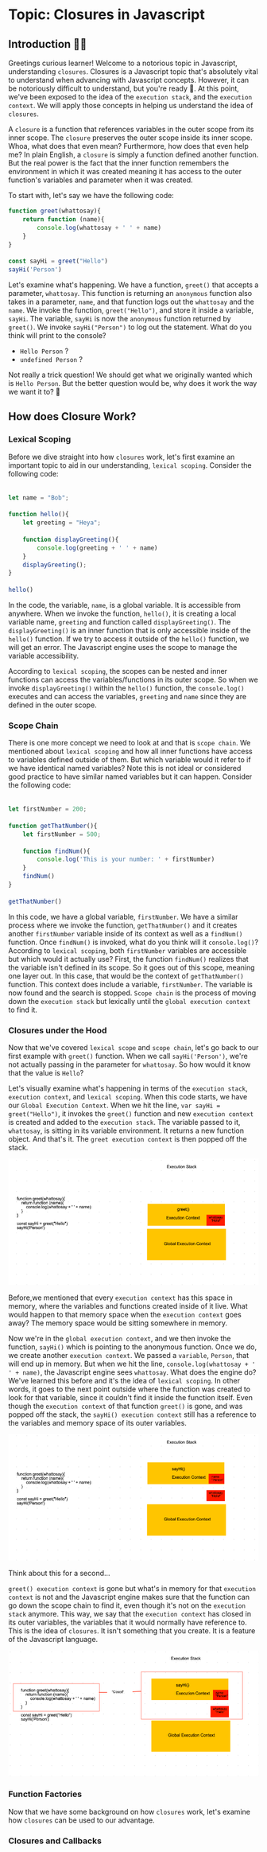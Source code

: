 # Topic: Closures in Javascript

## Introduction 👋🏼

Greetings curious learner! Welcome to a notorious topic in Javascript, understanding `closures`. Closures is a Javascript topic that's absolutely vital to understand when advancing with Javascript concepts. However, it can be notoriously difficult to understand, but you're ready 💪. At this point, we've been exposed to the idea of the `execution stack`, and the `execution context`. We will apply those concepts in helping us understand the idea of `closures`. 

A `closure` is a function that references variables in the outer scope from its inner scope. The `closure` preserves the outer scope inside its inner scope. Whoa, what does that even mean? Furthermore, how does that even help me? In plain English, a `closure` is simply a function defined another function. But the real power is the fact that the inner function remembers the environment in which it was created meaning it has access to the outer function's variables and parameter when it was created.

To start with, let's say we have the following code:

```js
function greet(whattosay){
    return function (name){
        console.log(whattosay + ' ' + name)
    }
}

const sayHi = greet("Hello")
sayHi('Person') 

```

Let's examine what's happening. We have a function, `greet()` that accepts a parameter, `whattosay`. This function is returning an `anonymous` function also takes in a parameter, `name`, and that function logs out the `whattosay` and the `name`. We invoke the function, `greet("Hello")`, and store it inside a variable, `sayHi`. The variable, `sayHi` is now the `anonymous` function returned by `greet()`. We invoke `sayHi("Person")` to log out the statement. What do you think will print to the console?

- `Hello Person` ?
- `undefined Person` ?

Not really a trick question! We should get what we originally wanted which is `Hello Person`. But the better question would be, why does it work the way we want it to? 🤔

## How does Closure Work?

### Lexical Scoping

Before we dive straight into how `closures` work, let's first examine an important topic to aid in our understanding, `lexical scoping`. Consider the following code:

```js

let name = "Bob";

function hello(){
    let greeting = "Heya";

    function displayGreeting(){
        console.log(greeting + ' ' + name)
    }
    displayGreeting();
}

hello()
```

In the code, the variable, `name`, is a global variable. It is accessible from anywhere. When we invoke the function, `hello()`, it is creating a local variable name, `greeting` and function called `displayGreeting()`. The `displayGreeting()` is an inner function that is only accessible inside of the `hello()` function. If we try to access it outside of the `hello()` function, we will get an error. The Javascript engine uses the scope to manage the variable accessibility.

According to `lexical scoping`, the scopes can be nested and inner functions can access the variables/functions in its outer scope. So when we invoke `displayGreeting()` within the `hello()` function, the `console.log()` executes and can access the variables, `greeting` and `name` since they are defined in the outer scope.

### Scope Chain

There is one more concept we need to look at and that is `scope chain`. We mentioned about `lexical scoping` and how all inner functions have access to variables defined outside of them. But which variable would it refer to if we have identical named variables? Note this is not ideal or considered good practice to have similar named variables but it can happen. Consider the following code:

```js

let firstNumber = 200;

function getThatNumber(){
    let firstNumber = 500;

    function findNum(){
        console.log('This is your number: ' + firstNumber)
    }
    findNum()
}

getThatNumber()
```

In this code, we have a global variable, `firstNumber`. We have a similar process where we invoke the function, `getThatNumber()` and it creates another `firstNumber` variable inside of its context as well as a `findNum()` function. Once `findNum()` is invoked, what do you think will it `console.log()`? According to `lexical scoping`, both `firstNumber` variables are accessible but which would it actually use? First, the function `findNum()` realizes that the variable isn't defined in its scope. So it goes out of this scope, meaning one layer out. In this case, that would be the context of `getThatNumber()` function. This context does include a variable, `firstNumber`. The variable is now found and the search is stopped. `Scope chain` is the process of moving down the `execution stack` but lexically until the `global execution context` to find it.

### Closures under the Hood

Now that we've covered `lexical scope` and `scope chain`, let's go back to our first example with `greet()` function. When we call `sayHi('Person')`, we're not actually passing in the parameter for `whattosay`. So how would it know that the value is `Hello`?

Let's visually examine what's happening in terms of the `execution stack`, `execution context`, and `lexical scoping`. When this code starts, we have our `Global Execution Context`. When we hit the line, `var sayHi = greet("Hello")`, it invokes the `greet()` function and new `execution context` is created and added to the `execution stack`. The variable passed to it, `whattosay`, is sitting in its variable environment. It returns a new function object. And that's it. The `greet execution context` is then popped off the stack. 

![Closure Beginning](/sample-images/closure-beginning.png)

Before,we mentioned that every `execution context` has this space in memory, where the variables and functions created inside of it live. What would happen to that memory space when the `execution context` goes away? The memory space would be sitting somewhere in memory. 

Now we're in the `global execution context`, and we then invoke the function, `sayHi()` which is pointing to the anonymous function. Once we do, we create another `execution context`. We passed a `variable`, `Person`, that will end up in memory. But when we hit the line, `console.log(whattosay + ' ' + name)`, the Javascript engine sees `whattosay`. What does the engine do? We've learned this before and it's the idea of `lexical scoping`. In other words, it goes to the next point outside where the function was created to look for that variable, since it couldn't find it inside the function itself. Even though the `execution context` of that function `greet()` is gone, and was popped off the stack, the `sayHi() execution context` still has a reference to the variables and memory space of its outer variables.

![Closure Middle](/sample-images/closure-middle.png)

Think about this for a second...

`greet() execution context` is gone but what's in memory for that `execution context` is not and the Javascript engine makes sure that the function can go down the scope chain to find it, even though it's not on the `execution stack` anymore. This way, we say that the `execution context` has closed in its outer variables, the variables that it would normally have reference to. This is the idea of `closures`. It isn't something that you create. It is a feature of the Javascript language.

![Closure End](/sample-images/closure-end.png)

### Function Factories

Now that we have some background on how `closures` work, let's examine how `closures` can be used to our advantage.

### Closures and Callbacks


